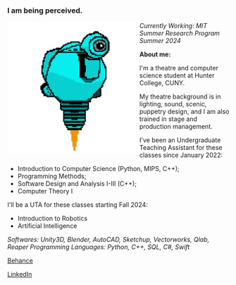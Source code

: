### I am being perceived. 

<!-- ![SAM.gif](https://github.com/lxwooxy/lxwooxy/blob/main/SAM.gif) -->

<img src="https://github.com/lxwooxy/lxwooxy/blob/main/SAM.gif" width=300 height=300 align="left"> 

_Currently Working: MIT Summer Research Program Summer 2024_

**About me:**

I'm a theatre and computer science student at Hunter College, CUNY.

My theatre background is in lighting, sound, scenic, puppetry design, and I am also trained in stage and production management.  

I've been an Undergraduate Teaching Assistant for these classes since January 2022: 

  * Introduction to Computer Science (Python, MIPS, C++);
  * Programming Methods;
  * Software Design and Analysis I-III (C++);
  * Computer Theory I

I'll be a UTA for these classes starting Fall 2024: 

  * Introduction to Robotics
  * Artificial Intelligence

_Softwares: Unity3D, Blender, AutoCAD, Sketchup, Vectorworks, Qlab, Reaper_
_Programming Languages: Python, C++, SQL, C#, Swift_

[Behance](https://www.behance.net/georginawooxy)  

[LinkedIn](https://www.linkedin.com/in/georginawooxy/)





